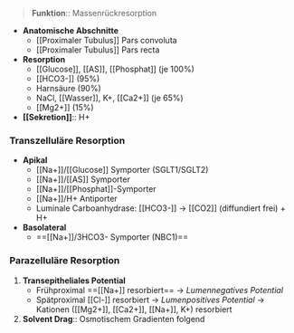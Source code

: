 >  **Funktion**:: Massenrückresorption
- **Anatomische Abschnitte**
	- [[Proximaler Tubulus]] Pars convoluta
	- [[Proximaler Tubulus]] Pars recta
- **Resorption**
	- [[Glucose]], [[AS]], [[Phosphat]] (je 100%)
	- [[HCO3-]] (95%)
	- Harnsäure (90%)
	- NaCl, [[Wasser]], K+, [[Ca2+]] (je 65%)
	- [[Mg2+]] (15%)
- **[[Sekretion]]**:: H+
### Transzelluläre Resorption
- **Apikal**
	- [[Na+]]/[[Glucose]] Symporter (SGLT1/SGLT2)
	- [[Na+]]/[[AS]] Symporter
	- [[Na+]]/[[Phosphat]]-Symporter
	- [[Na+]]/H+ Antiporter
	- Luminale Carboanhydrase: [[HCO3-]] → [[CO2]] (diffundiert frei) + H+
- **Basolateral**
	- ==[[Na+]]/3HCO3- Symporter (NBC1)==
### Parazelluläre Resorption
1. **Transepitheliales Potential**
	- Frühproximal ==[[Na+]] resorbiert== → *Lumennegatives Potential*
	- Spätproximal [[Cl-]] resorbiert → *Lumenpositives Potential* → Kationen ([[Mg2+]], [[Ca2+]], [[Na+]], K+) resorbiert
2. **Solvent Drag**:: Osmotischem Gradienten folgend